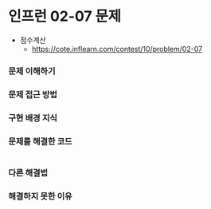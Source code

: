 # 인프런 02-07 문제

- 점수계산
    - https://cote.inflearn.com/contest/10/problem/02-07

### 문제 이해하기



### 문제 접근 방법



### 구현 배경 지식



### 문제를 해결한 코드

```java

```

### 다른 해결법



### 해결하지 못한 이유

